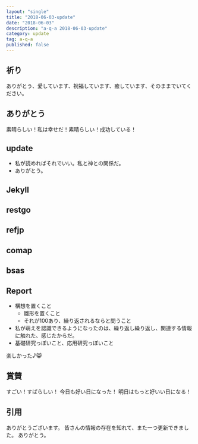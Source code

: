 ```yaml
---
layout: "single"
title: "2018-06-03-update"
date: "2018-06-03"
description: "a-q-a 2018-06-03-update"
category: update
tag: a-q-a
published: false
---
```

## 祈り
ありがとう、愛しています、祝福しています、癒しています、そのままでいてください。

## ありがとう
素晴らしい！私は幸せだ！素晴らしい！成功している！

## update
- 私が読めればそれでいい。私と神との関係だ。
- ありがとう。

## Jekyll
## restgo
## refjp
## comap
## bsas

## Report
- 構想を置くこと
  - 雛形を置くこと
  - それが100あり、繰り返されるならと問うこと
- 私が萌えを認識できるようになったのは、繰り返し繰り返し、関連する情報に触れた、感じたからだ。
- 基礎研究っぽいこと、応用研究っぽいこと

楽しかった♪:smile_cat:
## 賞賛
すごい！すばらしい！
今日も好い日になった！
明日はもっと好いい日になる！

## 引用
ありがとうございます。
皆さんの情報の存在を知れて、また一つ更新できました。
ありがとう。
